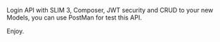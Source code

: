 
Login API with SLIM 3, Composer, JWT security and CRUD to your new Models, you can use PostMan for test this API.

Enjoy.
